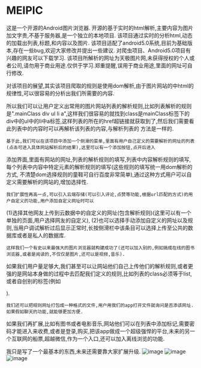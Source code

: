 # MEIPIC
这是一个开源的Android图片浏览器.
开源的基于实时的html解析,主要内容为图片加文字贵,不基于服务器,是一个独立的本地项目.
该项目通过实时的分析html,动态的加载出列表,标题,和内容以及图片.
该项目适配了android5.0系统,目前为基础版本,存在一些bug,欢迎大家修改并提出一些建议.
对爬虫项目、Android5.0项目有兴趣的网友可以下载学习.
该项目所解析的网址为天极图片网,未获得授权的个人或者公司,请勿用于商业用途.仅供于学习.郑重提醒,误用于商业用途,里面的网址可自行修改.


对该项目的展望,其实该项目爬取的规则是使用dom解析,由于图片网站的中html的规律性,可以很容易的分析出我们所需要的内容.

   所以我们可以让用户定义出常用的图片网站列表的解析规则,比如列表解析的规则是".mainClass div ul li a",这样我们很容易的就找到class是mainClass标签下的
div中的ul中的li中a标签,这样列表的所在的href超链接就获取到了,然后我们需要看此列表中的内容时可以再解析该列表的内容,与解析列表的
方法是一样的.

    基于此,我们可以在该项目中添加一个侧滑的菜单,里面有用户自己定义的需要解析的网址的列表(点击可进入具体网站解析后的结果),这里可以有一个添加按钮,点开后进入
添加界面,里面有网站的网址,列表的解析规则的填写,列表中内容解析规则的填写,每个列表中内容中特定元素的解析规则的填写(这些规则的填写统一用dom解析的方式,
不清楚dom选择规则的童鞋可自行百度非常简单),通过这种方式用户可以自定义需要解析的网站的,增加选择性.


    我们扩展性再高一点,可以引入云端存储(可以引入评论,点赞等功能,根据url匹配的方式)的用户自定义的功能,用户添加自定义网址时可以
(1)选择其他网友上传到云数据中的自定义的网址(包含解析规则)(这里可以有一个单独的页面,用户选择网友的自定义),
(2)也可以选择手动添加自定义的网址以及规则,当用户调试解析过后显示正常时,长按侧滑栏中该条目可以选择上传至公共的数据库或者是私人的数据库.
    
    这样我们一个有史以来最强大的图片浏览器就构建成功了(还可以加入别的,例如搞成在线的图书浏览器,或者是阅读的,不仅仅是图片,还可以是视频,音乐).
如果我们用户量足够大,我们甚至可以让网站他们自己上传他们的解析规则,或者更强的是网站本身做的过程中去匹配我们定义的规则,比如列表的class必须等于list,或者自创别的标签(例如<div mplist="fds"/>).
    
    我们还可以把规则网址打包成一种格式的文件,用户用我们的app打开文件就询问是否添该网址.如果假如聊天的功能,就能够更加方便.
如果我们再扩展,比如有图书或者电影音乐,网站他们可以在列表中添加标记,需要密码才能进入来收费,或者是登录,购买,把该app做成一个超级强悍的平台,未来的另一个互联网的船票,超越微信,作为一个入口,还可以加入离线浏览的功能.

我只是写了一个最基本的东西,未来还需要靠大家扩展升级.
![image](https://github.com/s949492225/MEIPIC/blob/master/0.jpg)
![image](https://github.com/s949492225/MEIPIC/blob/master/1.jpg)
![image](https://github.com/s949492225/MEIPIC/blob/master/2.jpg)
